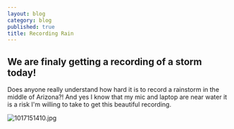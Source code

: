 ```yaml
---
layout: blog
category: blog
published: true
title: Recording Rain
---
```


## We are finaly getting a recording of a storm today!
Does anyone really understand how hard it is to record a rainstorm in the middle of Arizona?! And yes I know that my mic and laptop are near water it is a risk I'm willing to take to get this beautiful
recording.

![1017151410.jpg]({{site.baseurl}}/media/1017151410.jpg)
